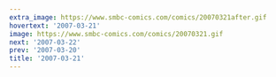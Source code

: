 ```yaml
---
extra_image: https://www.smbc-comics.com/comics/20070321after.gif
hovertext: '2007-03-21'
image: https://www.smbc-comics.com/comics/20070321.gif
next: '2007-03-22'
prev: '2007-03-20'
title: '2007-03-21'
---
```

